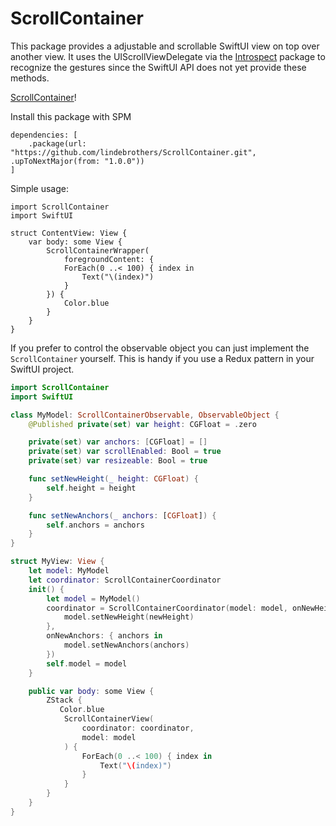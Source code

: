 # ScrollContainer

This package provides a adjustable and scrollable SwiftUI view on top over another view. It uses the UIScrollViewDelegate via the [Introspect](https://github.com/siteline/SwiftUI-Introspect) package to recognize the gestures since the SwiftUI API does not yet provide these methods.

[ScrollContainer](https://github.com/lindebrothers/ScrollContainer/tree/main/ScrollContainerExample/ScrollContainer.git)!

Install this package with SPM

``` Swift: 
dependencies: [
    .package(url: "https://github.com/lindebrothers/ScrollContainer.git", .upToNextMajor(from: "1.0.0"))
]
```

Simple usage:
```
import ScrollContainer
import SwiftUI

struct ContentView: View {
    var body: some View {
        ScrollContainerWrapper(
            foregroundContent: {
            ForEach(0 ..< 100) { index in
                Text("\(index)")
            }
        }) {
            Color.blue
        }
    }
}
```

If you prefer to control the observable object you can just implement the `ScrollContainer` yourself. This is handy if you use a Redux pattern in your SwiftUI project.

``` Swift
import ScrollContainer
import SwiftUI

class MyModel: ScrollContainerObservable, ObservableObject {
    @Published private(set) var height: CGFloat = .zero

    private(set) var anchors: [CGFloat] = []
    private(set) var scrollEnabled: Bool = true
    private(set) var resizeable: Bool = true

    func setNewHeight(_ height: CGFloat) {
        self.height = height
    }

    func setNewAnchors(_ anchors: [CGFloat]) {
        self.anchors = anchors
    }
}

struct MyView: View {
    let model: MyModel
    let coordinator: ScrollContainerCoordinator
    init() {
        let model = MyModel()
        coordinator = ScrollContainerCoordinator(model: model, onNewHeight: { newHeight in
            model.setNewHeight(newHeight)
        },
        onNewAnchors: { anchors in
            model.setNewAnchors(anchors)
        })
        self.model = model
    }

    public var body: some View {
        ZStack {
           Color.blue
            ScrollContainerView(
                coordinator: coordinator,
                model: model
            ) {
                ForEach(0 ..< 100) { index in
                    Text("\(index)")
                }
            }
        }
    }
}
```

